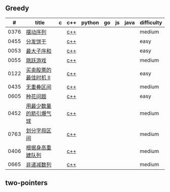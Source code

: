 

## Greedy
| # | title | c | c++ | python | go | js | java | difficulty |
|---| ----- | -------- | ---------- | ---------- | ---------- | ---------- | ---------- | ---------- |
|0376|[摆动序列](https://leetcode-cn.com/problems/wiggle-subsequence/) |  | [c++](https://github.com/VJaGG/leetcode/blob/master/greedy/376.%20%E6%91%86%E5%8A%A8%E5%BA%8F%E5%88%97.cpp) | | | | |medium|
|0455|[分发饼干](https://leetcode-cn.com/problems/assign-cookies/) |  | [c++](https://github.com/VJaGG/leetcode/blob/master/greedy/455.%20%E5%88%86%E5%8F%91%E9%A5%BC%E5%B9%B2.cpp) | | | | |easy|
|0053|[最大子序和](https://leetcode-cn.com/problems/maximum-subarray/) |  | [c++](https://github.com/VJaGG/leetcode/blob/master/greedy/53.%20%E6%9C%80%E5%A4%A7%E5%AD%90%E5%BA%8F%E5%92%8C.cpp) | | | | |easy|
|0055|[跳跃游戏](https://leetcode-cn.com/problems/jump-game-ii/) |  | [c++](https://github.com/VJaGG/leetcode/blob/master/greedy/55.%20%E8%B7%B3%E8%B7%83%E6%B8%B8%E6%88%8F.cpp) | | | | |medium|
|0122|[买卖股票的最佳时机 II](https://leetcode-cn.com/problems/best-time-to-buy-and-sell-stock-ii/) |  | [c++](https://github.com/VJaGG/leetcode/blob/master/greedy/122.%E4%B9%B0%E5%8D%96%E8%82%A1%E7%A5%A8%E7%9A%84%E6%9C%80%E4%BD%B3%E6%97%B6%E6%9C%BAII.cpp) | | | | |easy|
|0435|[无重叠区间](https://leetcode-cn.com/problems/non-overlapping-intervals/) |  | [c++](https://github.com/VJaGG/leetcode/blob/master/greedy/435.%20%E6%97%A0%E9%87%8D%E5%8F%A0%E5%8C%BA%E9%97%B4.cpp) | | | | |medium|
|0605|[种花问题](https://leetcode-cn.com/problems/can-place-flowers/) |  | [c++](https://github.com/VJaGG/leetcode/blob/master/greedy/605.%20%E7%A7%8D%E8%8A%B1%E9%97%AE%E9%A2%98.cpp) | | | | |easy|
|0452|[用最少数量的箭引爆气球](https://leetcode-cn.com/problems/minimum-number-of-arrows-to-burst-balloons/) |  | [c++](https://github.com/VJaGG/leetcode/blob/master/greedy/452.%20%E7%94%A8%E6%9C%80%E5%B0%91%E6%95%B0%E9%87%8F%E7%9A%84%E7%AE%AD%E5%BC%95%E7%88%86%E6%B0%94%E7%90%83.cpp) | | | | |medium|
|0763|[划分字母区间](https://leetcode-cn.com/problems/partition-labels/) |  | [c++](https://github.com/VJaGG/leetcode/blob/master/greedy/763.%20%E5%88%92%E5%88%86%E5%AD%97%E6%AF%8D%E5%8C%BA%E9%97%B4.cpp) | | | | |medium|
|0406|[根据身高重建队列](https://leetcode-cn.com/problems/queue-reconstruction-by-height/) |  | [c++](https://github.com/VJaGG/leetcode/blob/master/greedy/406.%20%E6%A0%B9%E6%8D%AE%E8%BA%AB%E9%AB%98%E9%87%8D%E5%BB%BA%E9%98%9F%E5%88%97.cpp) | | | | |medium|
|0665|[非递减数列](https://leetcode-cn.com/problems/non-decreasing-array/) |  | [c++](https://github.com/VJaGG/leetcode/blob/master/greedy/406.%20%E6%A0%B9%E6%8D%AE%E8%BA%AB%E9%AB%98%E9%87%8D%E5%BB%BA%E9%98%9F%E5%88%97.cpp) | | | | |medium|
## two-pointers
